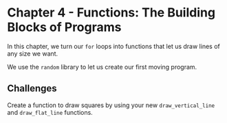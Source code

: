 # Chapter 4 - Functions: The Building Blocks of Programs

In this chapter, we turn our `for` loops into functions that let us draw lines of any size we want.

We use the `random` library to let us create our first moving program.

## Challenges

Create a function to draw squares by using your new `draw_vertical_line` and `draw_flat_line` functions.
